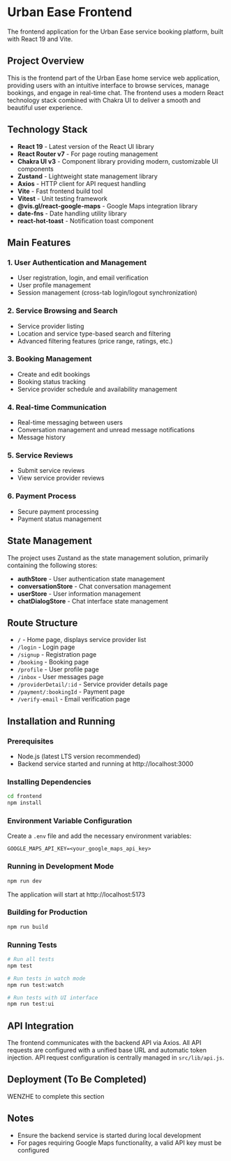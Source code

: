 # Urban Ease Frontend

The frontend application for the Urban Ease service booking platform, built with React 19 and Vite.

## Project Overview

This is the frontend part of the Urban Ease home service web application, providing users with an intuitive interface to browse services, manage bookings, and engage in real-time chat. The frontend uses a modern React technology stack combined with Chakra UI to deliver a smooth and beautiful user experience.

## Technology Stack

- **React 19** - Latest version of the React UI library
- **React Router v7** - For page routing management
- **Chakra UI v3** - Component library providing modern, customizable UI components
- **Zustand** - Lightweight state management library
- **Axios** - HTTP client for API request handling
- **Vite** - Fast frontend build tool
- **Vitest** - Unit testing framework
- **@vis.gl/react-google-maps** - Google Maps integration library
- **date-fns** - Date handling utility library
- **react-hot-toast** - Notification toast component


## Main Features

### 1. User Authentication and Management
- User registration, login, and email verification
- User profile management
- Session management (cross-tab login/logout synchronization)

### 2. Service Browsing and Search
- Service provider listing
- Location and service type-based search and filtering
- Advanced filtering features (price range, ratings, etc.)

### 3. Booking Management
- Create and edit bookings
- Booking status tracking
- Service provider schedule and availability management

### 4. Real-time Communication
- Real-time messaging between users
- Conversation management and unread message notifications
- Message history

### 5. Service Reviews
- Submit service reviews
- View service provider reviews

### 6. Payment Process
- Secure payment processing
- Payment status management

## State Management

The project uses Zustand as the state management solution, primarily containing the following stores:

- **authStore** - User authentication state management
- **conversationStore** - Chat conversation management
- **userStore** - User information management
- **chatDialogStore** - Chat interface state management

## Route Structure

- `/` - Home page, displays service provider list
- `/login` - Login page
- `/signup` - Registration page
- `/booking` - Booking page
- `/profile` - User profile page
- `/inbox` - User messages page
- `/providerDetail/:id` - Service provider details page
- `/payment/:bookingId` - Payment page
- `/verify-email` - Email verification page

## Installation and Running

### Prerequisites
- Node.js (latest LTS version recommended)
- Backend service started and running at http://localhost:3000

### Installing Dependencies

```bash
cd frontend
npm install
```

### Environment Variable Configuration

Create a `.env` file and add the necessary environment variables:

```
GOOGLE_MAPS_API_KEY=<your_google_maps_api_key>
```

### Running in Development Mode

```bash
npm run dev
```

The application will start at http://localhost:5173

### Building for Production

```bash
npm run build
```

### Running Tests

```bash
# Run all tests
npm test

# Run tests in watch mode
npm run test:watch

# Run tests with UI interface
npm run test:ui
```

## API Integration

The frontend communicates with the backend API via Axios. All API requests are configured with a unified base URL and automatic token injection. API request configuration is centrally managed in `src/lib/api.js`.

## Deployment (To Be Completed)

WENZHE to complete this section

## Notes

- Ensure the backend service is started during local development
- For pages requiring Google Maps functionality, a valid API key must be configured
